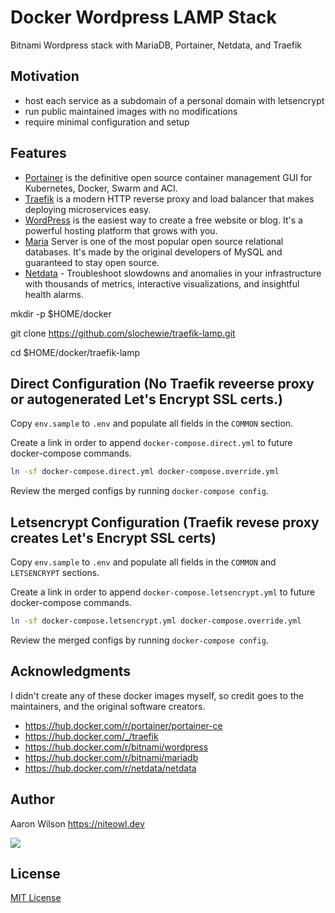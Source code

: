# Docker Wordpress LAMP Stack
Bitnami Wordpress stack with MariaDB, Portainer, Netdata, and Traefik

## Motivation

- host each service as a subdomain of a personal domain with letsencrypt
- run public maintained images with no modifications
- require minimal configuration and setup

## Features

- [Portainer](https://www.portainer.io/) is the definitive open source container management GUI for Kubernetes, Docker, Swarm and ACI.
- [Traefik](https://traefik.io/) is a modern HTTP reverse proxy and load balancer that makes deploying microservices easy.
- [WordPress](https://wordpress.org/) is the easiest way to create a free website or blog. It's a powerful hosting platform that grows with you.
- [Maria](https://mariadb.org/) Server is one of the most popular open source relational databases. It's made by the original developers of MySQL and guaranteed to stay open source.
- [Netdata](https://www.netdata.cloud/) - Troubleshoot slowdowns and anomalies in your infrastructure with thousands of metrics, interactive visualizations, and insightful health alarms.


mkdir -p $HOME/docker

git clone https://github.com/slochewie/traefik-lamp.git

cd $HOME/docker/traefik-lamp

## Direct Configuration (No Traefik reveerse proxy or autogenerated Let's Encrypt SSL certs.)

Copy `env.sample` to `.env` and populate all fields in the `COMMON` section.

Create a link in order to append `docker-compose.direct.yml` to future docker-compose commands.

```bash
ln -sf docker-compose.direct.yml docker-compose.override.yml
```

Review the merged configs by running `docker-compose config`.

## Letsencrypt Configuration (Traefik revese proxy creates Let's Encrypt SSL certs)

Copy `env.sample` to `.env` and populate all fields in the `COMMON` and `LETSENCRYPT` sections.

Create a link in order to append `docker-compose.letsencrypt.yml` to future docker-compose commands.

```bash
ln -sf docker-compose.letsencrypt.yml docker-compose.override.yml
```

Review the merged configs by running `docker-compose config`.

## Acknowledgments

I didn't create any of these docker images myself, so credit goes to the
maintainers, and the original software creators.

- https://hub.docker.com/r/portainer/portainer-ce
- https://hub.docker.com/_/traefik
- https://hub.docker.com/r/bitnami/wordpress
- https://hub.docker.com/r/bitnami/mariadb
- https://hub.docker.com/r/netdata/netdata

## Author

Aaron Wilson <https://niteowl.dev>

[![](https://cdn.buymeacoffee.com/buttons/default-blue.png)](https://www.buymeacoffee.com/slowchewie)

## License

[MIT License](./LICENSE)
